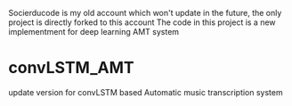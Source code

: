 Socierducode is my old account which won't update in the future, the only project is directly forked to this account
The code in this project is a new implementment for deep learning AMT system

# convLSTM_AMT
update version for convLSTM based Automatic music transcription system
